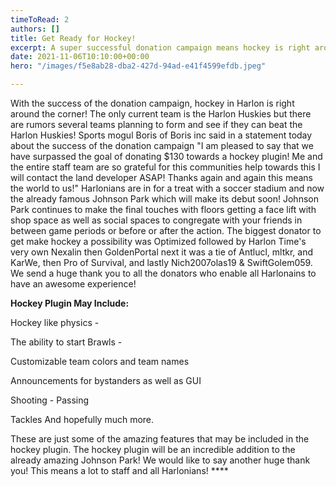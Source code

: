 ```yaml
---
timeToRead: 2
authors: []
title: Get Ready for Hockey!
excerpt: A super successful donation campaign means hockey is right around the corner!
date: 2021-11-06T10:10:00+00:00
hero: "/images/f5e8ab28-dba2-427d-94ad-e41f4599efdb.jpeg"

---
```

With the success of the donation campaign, hockey in Harlon is right around the corner! The only current team is the Harlon Huskies but there are rumors several teams planning to form and see if they can beat the Harlon Huskies! Sports mogul Boris of Boris inc said in a statement today about the success of the donation campaign "I am pleased to say that we have surpassed the goal of donating $130 towards a hockey plugin! Me and the entire staff team are so grateful for this communities help towards this I will contact the land developer ASAP! Thanks again and again this means the world to us!" Harlonians are in for a treat with a soccer stadium and now the already famous Johnson Park which will make its debut soon! Johnson Park continues to make the final touches with floors getting a face lift with shop space as well as social spaces to congregate with your friends in between game periods or before or after the action. The biggest donator to get make hockey a possibility was Optimized followed by Harlon Time's very own Nexalin then GoldenPortal next it was a tie of Antlucl, mltkr, and KarWe, then Pro of Survival, and lastly Nich2007olas19 & SwiftGolem059. We send a huge thank you to all the donators who enable all Harlonains to have an awesome experience! 

**Hockey Plugin May Include:**

Hockey like physics - 

The ability to start Brawls - 

Customizable team colors and team names  

Announcements for bystanders as well as GUI 

Shooting - Passing 

Tackles And hopefully much more.

These are just some of the amazing features that may be included in the hockey plugin. The hockey plugin will be an incredible addition to the already amazing Johnson Park! We would like to say another huge thank you! This means a lot to staff and all Harlonians! ****